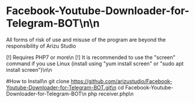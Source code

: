 # Facebook-Youtube-Downloader-for-Telegram-BOT\n\n

All forms of risk of use and misuse of the program are beyond the responsibility of Arizu Studio<br/>

[!] Requires PHP7 or more\n
[!] It is recommended to use the "screen" command if you use Linux (install using "yum install screen" or "sudo apt install screen")\n\n

#How to Install\n
git clone https://github.com/arizustudio/Facebook-Youtube-Downloader-for-Telegram-BOT.git\n
cd Facebook-Youtube-Downloader-for-Telegram-BOT\n
php receiver.php\n
